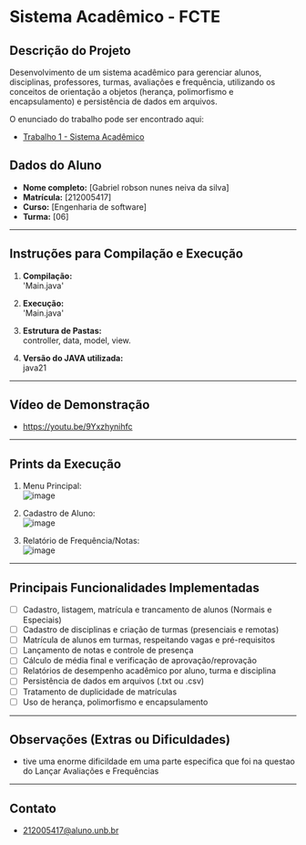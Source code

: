 # Sistema Acadêmico - FCTE

## Descrição do Projeto

Desenvolvimento de um sistema acadêmico para gerenciar alunos, disciplinas, professores, turmas, avaliações e frequência, utilizando os conceitos de orientação a objetos (herança, polimorfismo e encapsulamento) e persistência de dados em arquivos.

O enunciado do trabalho pode ser encontrado aqui:
- [Trabalho 1 - Sistema Acadêmico](https://github.com/lboaventura25/OO-T06_2025.1_UnB_FCTE/blob/main/trabalhos/ep1/README.md)

## Dados do Aluno

- **Nome completo:** [Gabriel robson nunes neiva da silva]
- **Matrícula:** [212005417]
- **Curso:** [Engenharia de software]
- **Turma:** [06]

---

## Instruções para Compilação e Execução

1. **Compilação:**  
   'Main.java'

2. **Execução:**  
   'Main.java'

3. **Estrutura de Pastas:**  
   controller, data, model, view.

3. **Versão do JAVA utilizada:**  
   java21

---

## Vídeo de Demonstração

- https://youtu.be/9Yxzhynihfc

---

## Prints da Execução

1. Menu Principal:  
   ![image](https://github.com/user-attachments/assets/71905495-80a6-42cc-b919-d85dd58d3494)


2. Cadastro de Aluno:  
  ![image](https://github.com/user-attachments/assets/8d8be1f2-a0f5-41a7-bdeb-006bfa1f90d6)


3. Relatório de Frequência/Notas:  
  ![image](https://github.com/user-attachments/assets/94075fcf-8440-4d4b-a3e8-d61ee094c6d6)


---

## Principais Funcionalidades Implementadas

- [ ] Cadastro, listagem, matrícula e trancamento de alunos (Normais e Especiais)
- [ ] Cadastro de disciplinas e criação de turmas (presenciais e remotas)
- [ ] Matrícula de alunos em turmas, respeitando vagas e pré-requisitos
- [ ] Lançamento de notas e controle de presença
- [ ] Cálculo de média final e verificação de aprovação/reprovação
- [ ] Relatórios de desempenho acadêmico por aluno, turma e disciplina
- [ ] Persistência de dados em arquivos (.txt ou .csv)
- [ ] Tratamento de duplicidade de matrículas
- [ ] Uso de herança, polimorfismo e encapsulamento

---

## Observações (Extras ou Dificuldades)

- tive uma enorme dificildade em uma parte especifica que foi na questao do Lançar Avaliações e Frequências

---

## Contato

- 212005417@aluno.unb.br
